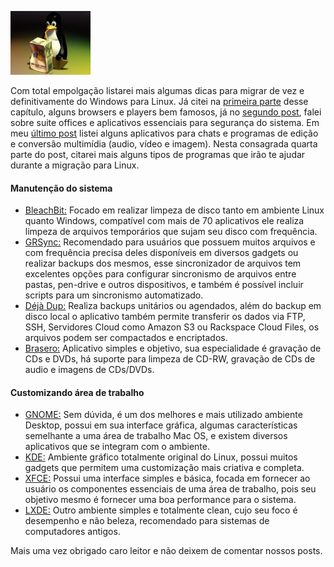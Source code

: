 ![Migrando definitivamente para Linux](../images/mingrando-de-windows-para-linux.jpg)

Com total empolgação listarei mais algumas dicas para migrar de vez e definitivamente do Windows para Linux. Já citei na [primeira parte](../migrando-de-windows-para-linux-parte-1 "Migrando de Windows para Linux – Parte 1") desse capítulo, alguns browsers e players bem famosos, já no [segundo post](../migrando-de-windows-para-linux-parte-2 "Migrando de Windows para Linux – Parte 2"), falei sobre suite offices e aplicativos essenciais para segurança do sistema. Em meu [último post](../migrando-de-windows-para-linux-parte-3 "Migrando de Windows para Linux – Parte 3") listei alguns aplicativos para chats e programas de edição e conversão multimídia (audio, vídeo e imagem). Nesta consagrada quarta parte do post, citarei mais alguns tipos de programas que irão te ajudar durante a migração para Linux.

#### Manutenção do sistema

*   [BleachBit:](http://bleachbit.sourceforge.net/download/linux "BleachBit") Focado em realizar limpeza de disco tanto em ambiente Linux quanto Windows, compatível com mais de 70 aplicativos ele realiza limpeza de arquivos temporários que sujam seu disco com frequência.
*   [GRSync:](http://www.opbyte.it/grsync/ "GRSync") Recomendado para usuários que possuem muitos arquivos e com frequência precisa deles disponíveis em diversos gadgets ou realizar backups dos mesmos, esse sincronizador de arquivos tem excelentes opções para configurar sincronismo de arquivos entre pastas, pen-drive e outros dispositivos, e também é possível incluir scripts para um sincronismo automatizado.
*   [Déjà Dup:](https://launchpad.net/deja-dup "Déjà Dup") Realiza backups unitários ou agendados, além do backup em disco local o aplicativo também permite transferir os dados via FTP, SSH, Servidores Cloud como Amazon S3 ou Rackspace Cloud Files, os arquivos podem ser compactados e encriptados.
*   [Brasero:](http://projects.gnome.org/brasero/index.html "Brasero") Aplicativo simples e objetivo, sua especialidade é gravação de CDs e DVDs, há suporte para limpeza de CD-RW, gravação de CDs de audio e imagens de CDs/DVDs.

#### Customizando área de trabalho

*   [GNOME:](http://br.gnome.org/ "GNOME") Sem dúvida, é um dos melhores e mais utilizado ambiente Desktop, possui em sua interface gráfica, algumas características semelhante a uma área de trabalho Mac OS, e existem diversos aplicativos que se integram com o ambiente.
*   [KDE:](http://br.kde.org/ "KDE") Ambiente gráfico totalmente original do Linux, possui muitos gadgets que permitem uma customização mais criativa e completa.
*   [XFCE:](http://www.xfce.org/ "XFCE") Possui uma interface simples e básica, focada em fornecer ao usuário os componentes essenciais de uma área de trabalho, pois seu objetivo mesmo é fornecer uma boa performance para o sistema.
*   [LXDE:](http://lxde.org/pt-br "LXDE") Outro ambiente simples e totalmente clean, cujo seu foco é desempenho e não beleza, recomendado para sistemas de computadores antigos.

Mais uma vez obrigado caro leitor e não deixem de comentar nossos posts.